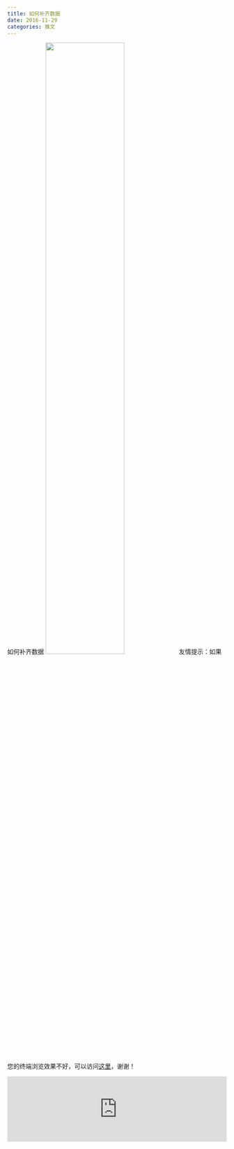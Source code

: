 ```yaml
---
title: 如何补齐数据
date: 2016-11-29
categories: 推文
---
```

如何补齐数据
<img src="http://mmbiz.qpic.cn/mmbiz_png/ACviaWTBFxhZeoxJRn7kBtUrAcQ5EBCQSkEia0z97ncDGWs9C2HLXzRMaWFxUy7NKFW57nM8RJcqwca7NySjcytg/0?wx_fmt.png" style="width: 60%; height: auto;"/><!--more-->
友情提示：如果您的终端浏览效果不好，可以访问[这里](https://stata-club.github.io/stata_article/2016-11-29.html)，谢谢！
<iframe src="https://stata-club.github.io/stata_article/2016-11-29.html" id="iframepage" frameborder="0" scrolling="no" marginheight="0" marginwidth="0" width="100%" onLoad="iFrameHeight()"></iframe>
<script type="text/javascript" language="javascript">
function iFrameHeight() {
var ifm= document.getElementById("iframepage");
var subWeb = document.frames ? document.frames["iframepage"].document : ifm.contentDocument;   
if(ifm != null && subWeb != null) {
 ifm.height = subWeb.body.scrollHeight;
} 
} 
</script> 